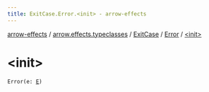 ```yaml
---
title: ExitCase.Error.<init> - arrow-effects
---
```


[arrow-effects](../../../index.html) / [arrow.effects.typeclasses](../../index.html) / [ExitCase](../index.html) / [Error](index.html) / [&lt;init&gt;](./-init-.html)

# &lt;init&gt;

`Error(e: `[`E`](index.html#E)`)`